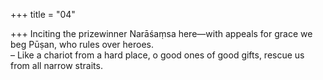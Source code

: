 +++
title = "04"

+++
Inciting the prizewinner Narāśaṃsa here—with appeals for grace we beg  Pūṣan, who rules over heroes.  
– Like a chariot from a hard place, o good ones of good gifts, rescue us  from all narrow straits.  